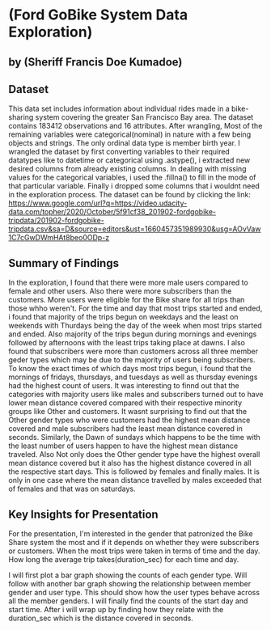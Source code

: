 # (Ford GoBike System Data Exploration)
## by (Sheriff Francis Doe Kumadoe)


## Dataset

 This data set includes information about individual rides made in a bike-sharing system covering the greater San Francisco Bay area. The dataset contains 183412 observations and 16 attributes. After wrangling, Most of the remaining variables were categorical(nominal) in nature with a few being objects and strings. The only ordinal data type is member birth year. 
I wrangled the dataset by first converting variables to their required datatypes like to datetime or categorical using .astype(), i extracted new desired columns from already existing columns. In dealing with missing values for the categorical variables, i used the .fillna() to fill in the mode of that particular variable. Finally i dropped some columns that i wouldnt need in the exploration process.
The dataset can be found by clicking the link: https://www.google.com/url?q=https://video.udacity-data.com/topher/2020/October/5f91cf38_201902-fordgobike-tripdata/201902-fordgobike-tripdata.csv&sa=D&source=editors&ust=1660457351989930&usg=AOvVaw1C7cGwDWmHAt8beo0ODp-z


## Summary of Findings

In the exploration, I found that there were more male users compared to female and other 
users. Also there were more subscribers than the customers. More users were eligible
for the Bike share for all trips than those whho weren't. For the time and day that 
most trips started and ended, i found that majority of the trips begun on weekdays 
and the least on weekends with Thurdays being the day of the week when most trips started and 
ended. Also majority of the trips begun during mornings and evenings followed by afternoons
with the least trips taking place at dawns. I also found that subscribers were more than 
customers across all three member geder types which may be due to the majority of users
being subscribers. To know the exact times of which days most trips begun, i found that
the mornings of fridays, thursdays, and tuesdays as well as thursday evenings had the highest 
count of users. It was interesting to finnd out that the categories with majority users
like males and subscribers turned out to have lower mean distance covered compared with
their respective minority groups like Other and customers. It wasnt surprising to find 
out that the Other gender types who were customers had the highest mean distance 
covered and male subscribers had the least mean distance covered in seconds.
Similarly, the Dawn of sundays which happens to be the time with the least number
of users happen to have the highest mean distance traveled. Also Not only does the 
Other gender type have the highest overall mean distance covered but it also has the 
highest distance covered in all the respective start days. This is followed by females 
and finally males. It is only in one case where the mean distance travelled by males 
exceeded that of females and that was on saturdays.




## Key Insights for Presentation

For the presentation, I'm interested in the gender that patronized the Bike Share system the most
and if it depends on whether they were subscribers or customers. When the most trips were taken in terms of time 
and the day. How long the average trip takes(duration_sec) for each time and day. 

I will first plot a bar graph showing the counts of each gender type. Will follow with another bar graph 
showing the relationship between member gender and user type. This should show how the user types 
behave across all the member genders. 
I will finally find the counts of the start day and start time. After i will wrap up by finding how they 
relate with the duration_sec which is the distance covered in seconds.
